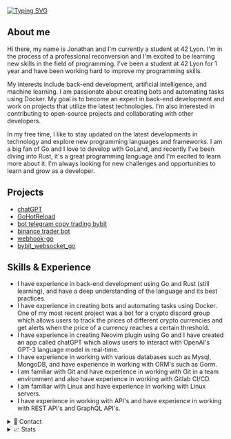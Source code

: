 [![Typing SVG](https://readme-typing-svg.demolab.com?font=Fira+Code&duration=4000&pause=500&width=450&lines=Hi%2C+I'm+Jonathan.;I'm+a+student+at+42+Lyon+)](https://git.io/typing-svg)

## About me
Hi there, my name is Jonathan and I'm currently a student at 42 Lyon. I'm in the process of a professional reconversion and I'm excited to be learning new skills in the field of programming. I've been a student at 42 Lyon for 1 year and have been working hard to improve my programming skills.

My interests include back-end development, artificial intelligence, and machine learning. I am passionate about creating bots and automating tasks using Docker. My goal is to become an expert in back-end development and work on projects that utilize the latest technologies. I'm also interested in contributing to open-source projects and collaborating with other developers.

In my free time, I like to stay updated on the latest developments in technology and explore new programming languages and frameworks. I am a big fan of Go and I love to develop with GoLand, and recently I've been diving into Rust, it's a great programming language and I'm excited to learn more about it.
I'm always looking for new challenges and opportunities to learn and grow as a developer.

## Projects
- [chatGPT](https://github.com/waxdred/Term_ChatGPT)
- [GoHotReload](https://github.com/waxdred/GoHotReload)
- [bot telegram copy trading bybit](https://github.com/waxdred/Bot_telegram_bybit_copy_trading)
- [binance trader bot](https://github.com/waxdred/Binance-Trader-Bot)
- [webhook-go](https://github.com/waxdred/webhook_go)
- [bybit_websocket_go](https://github.com/waxdred/bybit_websocket_go)

## Skills & Experience
- I have experience in back-end development using Go and Rust (still learning), and have a deep understanding of the language and its best practices.
- I have experience in creating bots and automating tasks using Docker. One of my most recent project was a bot for a crypto discord group which allows users to track the prices of different crypto currencies and get alerts when the price of a currency reaches a certain threshold.
- I have experience in creating Neovim plugin using Go and I have created an app called chatGPT which allows users to interact with OpenAI's GPT-3 language model in real-time.
- I have experience in working with various databases such as Mysql, MongoDB, and have experience in working with ORM's such as Gorm.
- I am familiar with Git and have experience in working with Git in a team environment and also have experience in working with Gitlab CI/CD.
- I am familiar with Linux and have experience in working with Linux servers.
- I have experience in working with API's and have experience in working with REST API's and GraphQL API's.

<details>
<summary>📇 Contact</summary>
<br>
Email: jmilhas@student.42lyon.fr<br>
<a href="https://www.linkedin.com/in/jonathan-milhas-33755418b">Linkedin</a>
</details>
<details>
<summary>📈 Stats</summary>
<br>
My Github Stats

![](http://github-profile-summary-cards.vercel.app/api/cards/profile-details?username=waxdred&theme=nord_dark) 

![](http://github-profile-summary-cards.vercel.app/api/cards/repos-per-language?username=waxdred&theme=nord_dark) 
![](http://github-profile-summary-cards.vercel.app/api/cards/stats?username=waxdred&theme=nord_dark)

![](https://komarev.com/ghpvc/?username=waxdred)
</details>

